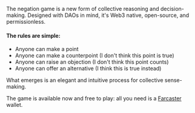 The negation game is a new form of collective reasoning and decision-making.
Designed with DAOs in mind, it's Web3 native, open-source, and permissionless.

#### The rules are simple:

- Anyone can make a point
- Anyone can make a counterpoint (I don't think this point is true)
- Anyone can raise an objection (I don't think this point counts)
- Anyone can offer an alternative (I think this is true instead)

What emerges is an elegant and intuitive process for collective sense-making.

The game is available now and free to play: all you need is a [Farcaster](https://www.farcaster.xyz/) wallet.
